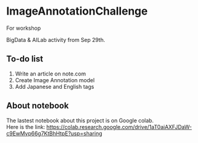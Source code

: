 # ImageAnnotationChallenge
For workshop

BigData & AILab activity from Sep 29th.

## To-do list
1. Write an article on note.com
2. Create Image Annotation model
3. Add Japanese and English tags

## About notebook
The lastest notebook about this project is on Google colab.\
Here is the link: https://colab.research.google.com/drive/1aT0aiAXFJDaW-c9EwMvp66g7KtBhHtpE?usp=sharing
